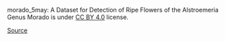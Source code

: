 morado_5may: A Dataset for Detection of Ripe Flowers of the Alstroemeria Genus Morado is under [CC BY 4.0](https://creativecommons.org/licenses/by/4.0/legalcode) license.

[Source](https://www.kaggle.com/datasets/teddevrieslentsch/morado-5may)